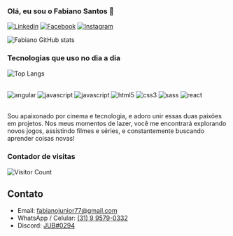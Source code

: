 

### Olá, eu sou o Fabiano Santos 👋

[![Linkedin](https://img.shields.io/badge/LinkedIn-0077B5?style=for-the-badge&logo=linkedin&logoColor=white)](https://www.linkedin.com/in/fabiano-santos-050088186/)
[![Facebook](https://img.shields.io/badge/Facebook-1877F2?style=for-the-badge&logo=facebook&logoColor=white)](https://www.facebook.com/fabiano.santos2323/)
[![Instagram](https://img.shields.io/badge/Instagram-E4405F?style=for-the-badge&logo=instagram&logoColor=white)](https://www.instagram.com/fabiano.santos77/)

![Fabiano GitHub stats](https://github-readme-stats-jo5yccs5y-fabianosantos23.vercel.app/api?username=fabianosantos23&show_icons=true&theme=highcontrast)

### Tecnologias que uso no dia a dia

![Top Langs](https://github-readme-stats-jo5yccs5y-fabianosantos23.vercel.app/api/top-langs/?username=fabianosantos23&size_weight=0.5&count_weight=0.5)

<div style="display: inline_block"><br/>
  <img align="center" alt="angular" src="https://img.shields.io/badge/Angular-DD0031?style=for-the-badge&logo=angular&logoColor=white" />
  <img align="center" alt="javascript" src="https://img.shields.io/badge/TypeScript-007ACC?style=for-the-badge&logo=typescript&logoColor=white" />
  <img align="center" alt="javascript" src="https://img.shields.io/badge/JavaScript-F7DF1E?style=for-the-badge&logo=javascript&logoColor=black" />
  <img align="center" alt="html5" src="https://img.shields.io/badge/HTML5-E34F26?style=for-the-badge&logo=html5&logoColor=white" />
  <img align="center" alt="css3" src="https://img.shields.io/badge/CSS3-1572B6?style=for-the-badge&logo=css3&logoColor=white" />
  <img align="center" alt="sass" src="https://img.shields.io/badge/Sass-CC6699?style=for-the-badge&logo=sass&logoColor=white" />
  <img align="center" alt="react" src="https://img.shields.io/badge/React-20232A?style=for-the-badge&logo=react&logoColor=61DAFB" />
</div><br/>

Sou apaixonado por cinema e tecnologia, e adoro unir essas duas paixões em projetos. Nos meus momentos de lazer, você me encontrará explorando novos jogos, assistindo filmes e séries, e constantemente buscando aprender coisas novas!

### Contador de visitas

![Visitor Count](https://profile-counter.glitch.me/{fabianosantos23}/count.svg)

## Contato

- Email: fabianojunior77@gmail.com
- WhatsApp / Celular: [(31) 9 9579-0332](https://api.whatsapp.com/send?phone=5531995790332&text=Ol%C3%A1!%20Vi%20seu%20perfil%20no%20Github%20e%20preciso%20conversar%20com%20voc%C3%AA.)
- Discord: [JUB#0294](https://discord.com/users/Jub#0294)
